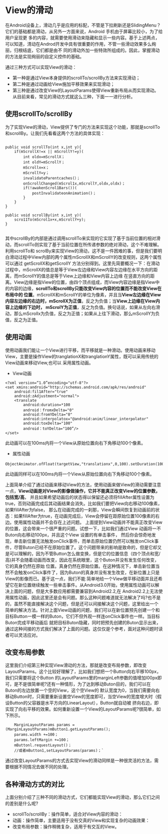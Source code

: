 # View的滑动

在Android设备上，滑动几乎是应用的标配，不管是下拉刷新还是SlidingMenu？它们的基础都是滑动，从另外一方面来说，Android 手机由于屏幕比较小，为了给用户呈现更
多的内容，就需要使用滑动来隐藏和显示一些内容。基于上述两点，可以知道，清动在Androd开发中具有很重要的作用，不管一些滑动效果多么绚丽，归根结底，它们都是由不
同的滑动外加一些特效所组成的。因此，掌握滑动的方法是实现绚丽的自定义控件的基础。

通过三种方式可以实现View的滑动：
 * 第一种是通过View本身提供的scrollTo/scrollBy方法来实现滑动；
 * 第二种是通过动画给View施加平移效果来实现滑动；
 * 第三种是通过改变View的LayoutParams使得View重新布局从而实现滑动。
从目前来看，常见的滑动方式就这么三种，下面一一进行分析。

## 使用scrollTo/scrollBy

为了实现View的滑动，View提供了专门的方法来实现这个功能，那就是scrollTo和scrollBy。让我们先看看这两个方法的具体实现：
```

public void scrollTo(int x,int y){
    if(mScrollX!=x || mScrollY!=y)(
        int oldx=mScrollX；
        int oldY=mScrollY；
        mScrollx=x；
        mScrollY=y；
        invalidateParentcaches(）；
        onScrollChanged(mScrol1x,mScrollY,oldx,oldx)；
        if(!awakenScrol1Bars())(
            postInvalidateonAnimation()；
        }
    }
}

public void scrollBy(int x,int y)(
    scro11To(mScrol1x+x,mScrollY+y);
}


```

其中scrollBy的内部是通过调用scrollTo来实现的它实现了基于当前位置的相对滑动，而scrollTo则实现了基于当前位置在所传递参数的绝对滑动，这个不难理解。利用scrollTo和
scrolBy来实现View的滑动，这不是一件困难的事，但是我们要明白滑动过程中View内部的两个属性mScrollX和mScrollY的改变规则，这两个属性可以通过 getScrollX和getScrollY
方法分别得到。这里先简要概况一下：在滑动过程中，mScrollX的值总是等于View左边缘和View内容左边缘在水平方向的距离，而mScrollY的值总是等于View上边缘和View内容上边缘
在竖直方向的距离。View边缘是指View的位置，由四个顶点组成，而View内容边缘是指View中的内容的边缘，**scrollTo和scrollBy只能改变View内容的位置而不能改变View在布局中的
位置**。mScrollX和mScrollY的单位为像素，并且当**View左边缘在View内容左边缘的右边时，mScrollX为正值**，反之为负值；当**View上边缘在View内容上边缘的下边时，
mScrolY为正值**，反之为负值。换句话说，如果从左向右滑动，那么mScrollx为负值，反之为正值；如果从上往下滑动，那么mScrollY为负值，反之为正值。


## 使用动画

使用动画我们能让一个View进行平移，而平移就是一种滑动。使用动画来移动View，主要是操作View的tranglationX和tranglationY属性，既可以采用传统的View动画来移动View,也可以
采用属性动画。

* View动画
```
<?xml version=“1.0”encoding="utf-8"?>
<set xmins:android="http://schemas.android.com/apk/res/android"
    android:fil1After="true"
    android:zAdjustment="normal">
    <translate 
        android:duration=*100
        android：fromxDelta="0"
        android:fromYDelta="0"
        android:interpolatox="@android:anim/linear_interpolator"
        android:toxDelta="100"
        android：toYDelta="100”/>
</set>
```
此动画可以在100ms内将一个View从原始位置向右下角移动100个像素。

* 属性动画
```
ObjectAnimator.ofFloat(targetView,"translationx",0,100).setDuration(100）.start();
```
此动画同样可以在100ms内将一个View从原始位置向右下角移动100个像素。

上面简单介绍了通过动画来移动View的方法，使用动画来做View的滑动需要注意一点，**View动画是对View的影像做操作，它并不能真正改变View的位置参数，包括宽/高**，
并且如果希望动画后的状态得以保留还必须将fillAfter属性设置为true，否则动画完成后其动画结果会消失。比如我们要把View向右移动100像素，如果fillAfter为false，
那么在动画完成的一刹那，View会瞬间恢复到动画前的状态：如果fillAfter为true，在动画完成后，View会停留在距原始位置100像素的右边。使用属性动画并不会存在上述问题。
上面提到View动画并不能真正改变View的位置，这会带来一个很严重的问题。试想一下，比如我们通过View 动画将一不Buton向右移动100px，并且这个View 设置的有单击事件，
然后你会惊奇地发现，单击新位置无法触发onClick事件，而单击原始位置仍然可以触发onClick事件，尽管Buton已经不在原始位置了。这个问题带来的影响是致命的，但是它却又
是可以理解的，因为不管Button怎么做变换，但是它的位置信息（四个顶点和宽/高)并不会随着动画而改变，因此在系统眼里，这个Buton并没有发生任何改变，它的真身仍然在原始
位置。真身仍然在原始位置。在这种情况下，单击新位置当然不会触发onClick事件了，因为Buton的真身并没有发生改变，在新位置上只是View的影像而已。基于这一点，我们不能
简单地给一个View做平移动面并且还希望它在新位置继续触发一些单击事件。从Android3.0开始，使用属性动画可以解决上面的问题，但是大多数应用都需要兼容到Android2.2,在
Android2.2上无法使用属性动画，因此这里还是会有问题。那么这种问题难道就无法解决了吗?也不是的，虽然不能直接解决这个问题，但是还可以间接解决这个问题，这里给出一个
简单的解决方法。针对上面View动画的问题，我们可以在新位置预先创建一个和目标Button一模一样的Buton，它们不但外观一样连onClick事件也一样。当目标Buton完成平移动画后
就把目标Buton隐藏，同时把预先创建的Buton显示出来，通过这种间接的方式我们解决了上面的问题。这仅仅是个参考，面对这种问题时读者可以灵活应对。

## 改变布局参数
这里我们介绍第三种实现View滑动的方法，那就是改变布局参数，即改变LayoutParams。这个比较好理解了，比如我们想把一个Button向右平移100px，我们只需要将这个Button
的LayoutParams里的marginLeft参数的值增加l00px即可，是不是很简单呢?还有一种情形，为了达到移动Buton目的，我们可以在Buton的左边放置一个空的View，这个空View的
默认宽度为0，当我们需要向右移动Button时，只需要重新设置空View的宽度即可，当空View的宽度增大时（假设Button的父容器是水平方向的LinearLayout），Button就自动被
挤向右边，即实现了向右平移的效果。如何重新设置一个View的LayoutParams呢?很简单，如下所示。
```
    MarginLayoutParams params = (MarginLayoutParams)mButton1.getLayoutParams();
    params.width +=100；
    params.leftMargin +=100；
    mButtonl.requestLayout()；
    //或者mButton1,setLayoutParams(params)；`
```
通过改变LayoutParams的方式去实现View的滑动同样是一种很灵活的方法，需要根据不同情况去做不同的处理。

## 各种滑动方式的对比
上面分别介绍了三种不同的滑动方式，它们都能实现View的滑动，那么它们之间的差别是什么呢?

* scrollTo/scrollBy：操作简单，适合对View内容的滑动：
* 动画：操作简单，主要适用于没有交真的View和实现复杂的动画效果：
* 改变布局参数：操作稍微复杂，适用于有交互的View。
